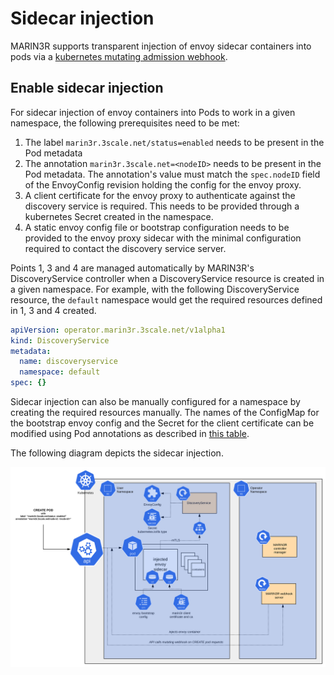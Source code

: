 # Sidecar injection

MARIN3R supports transparent injection of envoy sidecar containers into pods via a [kubernetes mutating admission webhook](https://kubernetes.io/docs/reference/access-authn-authz/admission-controllers/#mutatingadmissionwebhook).

## Enable sidecar injection

For sidecar injection of envoy containers into Pods to work in a given namespace, the following prerequisites need to be met:

1. The label `marin3r.3scale.net/status=enabled` needs to be present in the Pod metadata
2. The annotation `marin3r.3scale.net=<nodeID>` needs to be present in the Pod metadata. The annotation's value must match the `spec.nodeID` field of the EnvoyConfig revision holding the config for the envoy proxy.
3. A client certificate for the envoy proxy to authenticate against the discovery service is required. This needs to be provided through a kubernetes Secret created in the namespace.
4. A static envoy config file or bootstrap configuration needs to be provided to the envoy proxy sidecar with the minimal configuration required to contact the discovery service server.

Points 1, 3 and 4 are managed automatically by MARIN3R's DiscoveryService controller when a DiscoveryService resource is created in a given namespace. For example, with the following DiscoveryService resource, the `default` namespace would get the required resources defined in 1, 3 and 4 created.

```yaml
apiVersion: operator.marin3r.3scale.net/v1alpha1
kind: DiscoveryService
metadata:
  name: discoveryservice
  namespace: default
spec: {}
```

Sidecar injection can also be manually configured for a namespace by creating the required resources manually. The names of the ConfigMap for the bootstrap envoy config and the Secret for the client certificate can be modified using Pod annotations as described in [this table](https://github.com/3scale/marin3r#sidecar-injection-configuration).

The following diagram depicts the sidecar injection.

![Sidecar injection](sidecar-injection.svg)
